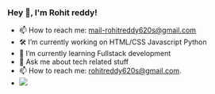 ### Hey 👋, I'm Rohit reddy!

- 📫 How to reach me: mail-rohitreddy620s@gmail.com
- 🛠   I’m currently working on HTML/CSS Javascript Python
- 🚀  I’m currently learning Fullstack development
- 💬  Ask me about tech related stuff
- 📫  How to reach me: rohitreddy620s@gmail.com.
- <img src="https://github-readme-stats.vercel.app/api?username=rohit620&&show_icon=true&title_color=ffffff&icon_color=bb2acf&text_color=daf7dc&bg_color=151515">
